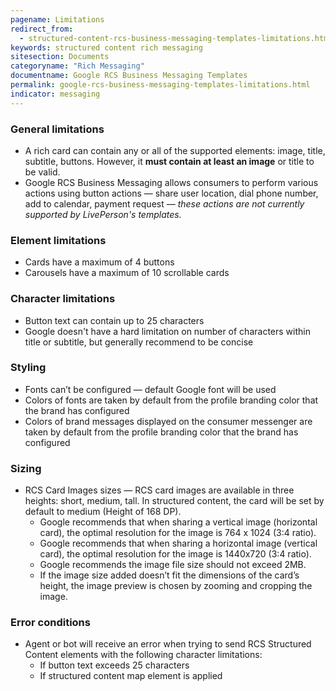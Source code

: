 ```yaml
---
pagename: Limitations
redirect_from:
  - structured-content-rcs-business-messaging-templates-limitations.html
keywords: structured content rich messaging
sitesection: Documents
categoryname: "Rich Messaging"
documentname: Google RCS Business Messaging Templates
permalink: google-rcs-business-messaging-templates-limitations.html
indicator: messaging
---
```


### General limitations

* A rich card can contain any or all of the supported elements: image, title, subtitle, buttons. However, it **must contain at least an image** or title to be valid.
* Google RCS Business Messaging allows consumers to perform various actions using button actions — share user location, dial phone number, add to calendar, payment request — *these actions are not currently supported  by LivePerson's templates.*

### Element limitations

* Cards have a maximum of 4 buttons
* Carousels have  a maximum of 10 scrollable cards

### Character limitations

* Button text can contain up to 25 characters
* Google doesn't have a hard limitation on number of characters within title or subtitle, but generally recommend to be concise

### Styling

* Fonts can’t be configured — default Google font will be used
* Colors of fonts are taken by default from the profile branding color that the brand has configured
* Colors of brand messages displayed on the consumer messenger are taken by default from the profile branding color that the brand has configured

### Sizing

* RCS Card Images sizes — RCS card images are available in three heights: short, medium, tall. In structured content, the card will be set by default to medium (Height of 168 DP).
    * Google recommends that when sharing a vertical image (horizontal card), the optimal resolution for the image is 764 x 1024 (3:4 ratio).
    * Google recommends that when sharing a horizontal image (vertical card), the optimal resolution for the image is 1440x720 (3:4 ratio).
    * Google recommends the image file size should not exceed 2MB.
    * If the image size added doesn’t fit the dimensions of the card’s height, the image preview is chosen by zooming and cropping the image.

### Error conditions

* Agent or bot will receive an error when trying to send RCS Structured Content elements with the following character limitations:
  * If  button text exceeds 25 characters
  * If structured content map element is applied

